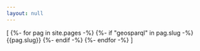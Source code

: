 ```yaml
---
layout: null
---
```

[
{%- for pag in site.pages -%}
{%- if "geosparql" in pag.slug -%}
{{pag.slug}}
{%- endif -%}
{%- endfor -%}
]
